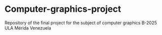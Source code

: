 # Computer-graphics-project
Repository of the final project for the subject of computer graphics B-2025 ULA Mérida Venezuela
